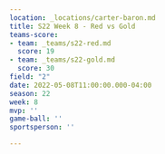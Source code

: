 ```yaml
---
location: _locations/carter-baron.md
title: S22 Week 8 - Red vs Gold
teams-score:
- team: _teams/s22-red.md
  score: 19
- team: _teams/s22-gold.md
  score: 30
field: "2"
date: 2022-05-08T11:00:00.000-04:00
season: 22
week: 8
mvp: ''
game-ball: ''
sportsperson: ''

---
```

